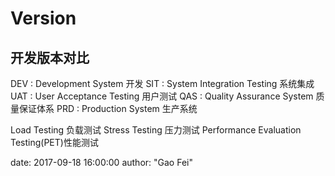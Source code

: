 #     Version


## 开发版本对比
DEV : Development System              开发
SIT : System Integration Testing      系统集成
UAT : User Acceptance Testing         用户测试
QAS : Quality Assurance System        质量保证体系
PRD : Production System 		          生产系统


Load Testing 负载测试
Stress Testing 压力测试
Performance Evaluation Testing(PET)性能测试


date:       2017-09-18 16:00:00
author:     "Gao Fei"

